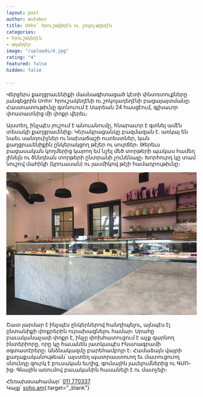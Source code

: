 ```yaml
---
layout: post
author: mutabor
title: Սոհո՝ հրուշակեղէն ու շոկոլադեղէն
categories:
- հրուշակեղէն
- աղանդեր
image: "/uploads/4.jpg"
rating: "4"
featured: false
hidden: false

---
```

Վերջերս քաղցրաւենիքի մասնագիտացած կէտի փնտռտուքները յանգեցրին Սոհո՝ հրուշակեղէնի ու շոկոլադեղէնի բացայայտմանը։ Հաստատութիւնը գտնուում է Սարեան 24 հասցէում, գլխաւոր փոստատնից մի փոքր վերեւ։

Այստեղ, ինչպէս յուշում է անուանումը, հնարաւոր է գտնել ամէն տեսակի քաղցրաւենիք։ Կերակրացանկը բազմազան է. առկայ են նաեւ սանդուիչներ ու նախաճաշի ուտեստներ, կան քաղցրաւենիքին ընկերակցող թէյեր ու սուրճեր։ Թերեւս բացասական կողմերից կարող եմ նշել մեծ տորթերի պակաս համեղ լինելն ու ծննդեան տորթերի ընտրանի չունենալը։ Խորհուրդ կը տամ նուշով մահիկի (կրուասան) ու յասմիկով թէյի համադրութիւնը։

![](/uploads/2.jpg)

Շատ յարմար է ինչպէս ընկերներով հանդիպելու, այնպէս էլ ընտանիքի փոքրերին ուրախացնելու համար։ Սրահը բաւականաչափ փոքր է, ինչը փոխհատուցում է աչք զարնող ինտերիորը, որը կը հաւանեն յատկապէս Ինստագրամի օգտատէրերը։ Անձնակազմը բարեհամբոյր է։ Համաձայն վայրի քաղաքականութեան՝ այստեղ պատրաստուող եւ մատուցուող սնունդը զուրկ է բուսական եւղից, գունային յաւելումներից ու ԳՄՈ-ից։ Գնային առումով բաւականին հասանելի է ու մատչելի։

Հեռախօսահամար\` [011 770337](tel:+37411770337)  
Կայք՝ [soho.am](http://soho.am){:target="_blank"}